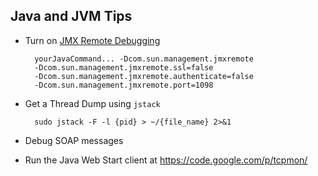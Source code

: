 Java and JVM Tips
-----------------

+ Turn on [JMX Remote Debugging][1]


        yourJavaCommand... -Dcom.sun.management.jmxremote   
        -Dcom.sun.management.jmxremote.ssl=false   
        -Dcom.sun.management.jmxremote.authenticate=false   
        -Dcom.sun.management.jmxremote.port=1098  

+ Get a Thread Dump using `jstack`

        
        sudo jstack -F -l {pid} > ~/{file_name} 2>&1


[1]: http://java.dzone.com/articles/visualvm-monitoring-remote-jvm


+ Debug SOAP messages

- Run the Java Web Start client at https://code.google.com/p/tcpmon/
